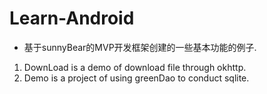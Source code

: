 # Learn-Android
* 基于sunnyBear的MVP开发框架创建的一些基本功能的例子.

1. DownLoad is a demo of download file through okhttp.
2. Demo is a project of using greenDao to conduct sqlite.
